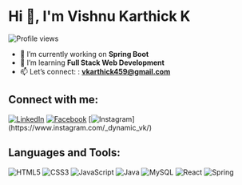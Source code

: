# Hi 👋, I'm Vishnu Karthick K

![Profile views](https://komarev.com/ghpvc/?username=vishnukarthickk&label=Profile%20views&color=0e75b6&style=flat)

- 🔭 I’m currently working on **Spring Boot**
- 🌱 I’m learning **Full Stack Web Development**
- 📫 Let’s connect: : **vkarthick459@gmail.com**
  
## Connect with me:
[![LinkedIn](https://img.icons8.com/color/48/000000/linkedin.png)](https://www.linkedin.com/in/vishnu-karthick-k-783463246/)
[![Facebook](https://img.icons8.com/color/48/000000/facebook.png)](https://facebook.com/yourprofile)
[![Instagram]([https://img.icons8.com/color/48/000000/instagram.png](https://img.icons8.com/color/48/instagram-new.png))](https://www.instagram.com/_dynamic_vk/) 

## Languages and Tools:
![HTML5](https://img.icons8.com/color/48/000000/html-5.png)
![CSS3](https://img.icons8.com/color/48/000000/css3.png)
![JavaScript](https://img.icons8.com/color/48/000000/javascript.png)
![Java](https://img.icons8.com/color/48/000000/java-coffee-cup-logo.png)
![MySQL](https://img.icons8.com/color/48/000000/mysql-logo.png)
![React](https://img.icons8.com/color/48/000000/react-native.png)
![Spring](https://img.icons8.com/color/48/000000/spring-logo.png)
